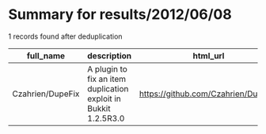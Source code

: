 
# Summary for results/2012/06/08
    
1 records found after deduplication

| full_name | description | html_url | matched_list | matched_count | pushed_at | size | stargazers_count | language | forks_count |
|------------------|------------------------------------------------------------------|-------------------------------------|----------------|-----------------|---------------------------|--------|--------------------|------------|---------------|
| Czahrien/DupeFix | A plugin to fix an item duplication exploit in Bukkit 1.2.5R3.0 | https://github.com/Czahrien/DupeFix | ['exploit'] | 1 | 2012-06-08 06:27:42+00:00 | 94 | 1 | Java | 1 |

